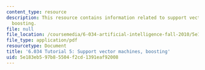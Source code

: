 ```yaml
---
content_type: resource
description: This resource contains information related to support vector machines,
  boosting.
file: null
file_location: /coursemedia/6-034-artificial-intelligence-fall-2010/5e183eb597b85504f2cd1391eaf92008_MIT6_034F10_tutor05.pdf
file_type: application/pdf
resourcetype: Document
title: '6.034 Tutorial 5: Support vector machines, boosting'
uid: 5e183eb5-97b8-5504-f2cd-1391eaf92008
---
```

